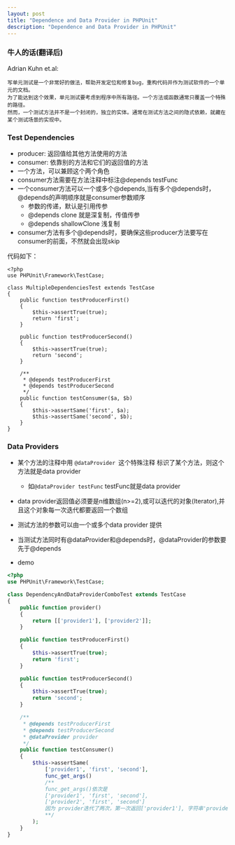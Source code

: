```yaml
---
layout: post
title: "Dependence and Data Provider in PHPUnit" 
description: "Dependence and Data Provider in PHPUnit"
---
```


### 牛人的话(翻译后)

Adrian Kuhn et.al:
	
	写单元测试是一个非常好的做法，帮助开发定位和修复bug，重构代码并作为测试软件的一个单元的文档。
	为了能达到这个效果，单元测试要考虑到程序中所有路径。一个方法或函数通常只覆盖一个特殊的路径。
	然而，一个测试方法并不是一个封闭的，独立的实体。通常在测试方法之间的隐式依赖，就藏在某个测试场景的实现中。


### Test Dependencies

- producer: 返回值给其他方法使用的方法
- consumer: 依靠别的方法和它们的返回值的方法
- 一个方法，可以兼顾这个两个角色
- consumer方法需要在方法注释中标注@depends testFunc
- 一个consumer方法可以一个或多个@depends,当有多个@depends时，@depends的声明顺序就是consumer参数顺序
	- 参数的传递，默认是引用传参
	- @depends clone 就是深复制，传值传参
	- @depends shallowClone 浅复制
- consumer方法有多个@depends时，要确保这些producer方法要写在consumer的前面，不然就会出现skip

代码如下：

	<?php
	use PHPUnit\Framework\TestCase;

	class MultipleDependenciesTest extends TestCase
	{
		public function testProducerFirst()
		{
			$this->assertTrue(true);
			return 'first';
		}

		public function testProducerSecond()
		{
			$this->assertTrue(true);
			return 'second';
		}

		/**
		 * @depends testProducerFirst
		 * @depends testProducerSecond
		 */
		public function testConsumer($a, $b)
		{
			$this->assertSame('first', $a);
			$this->assertSame('second', $b);
		}
	}

### Data Providers

- 某个方法的注释中用 <code>@dataProvider </code>这个特殊注释 标识了某个方法，则这个方法就是data provider
	- 如<code>@dataProvider testFunc</code> testFunc就是data provider
- data provider返回值必须要是n维数组(n>=2),或可以迭代的对象(Iterator),并且这个对象每一次迭代都要返回一个数组
- 测试方法的参数可以由一个或多个data provider 提供
- 当测试方法同时有@dataProvider和@depends时，@dataProvider的参数要先于@depends

- demo

```php
<?php
use PHPUnit\Framework\TestCase;

class DependencyAndDataProviderComboTest extends TestCase
{
	public function provider()
	{
		return [['provider1'], ['provider2']];
	}

	public function testProducerFirst()
	{
		$this->assertTrue(true);
		return 'first';
	}

	public function testProducerSecond()
	{
		$this->assertTrue(true);
		return 'second';
	}

	/**
	 * @depends testProducerFirst
	 * @depends testProducerSecond
	 * @dataProvider provider
	 */
	public function testConsumer()
	{
		$this->assertSame(
			['provider1', 'first', 'second'],
			func_get_args()
			/**
			func_get_args()依次是
			['provider1', 'first', 'second'],
			['provider2', 'first', 'second']
			因为 provider迭代了两次，第一次返回['provider1'], 字符串'provider1'就传递给了testConsumer，作为第一个参数，
			**/
		);
	}
}
```
